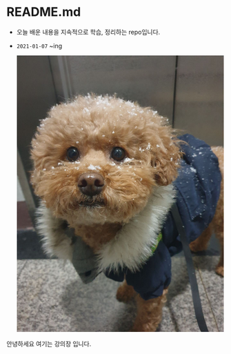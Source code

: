 # README.md

- 오늘 배운 내용을 지속적으로 학습, 정리하는 repo입니다.

- `2021-01-07` ~ing

  ![KakaoTalk_20210107_155254608_03](README.assets/KakaoTalk_20210107_155254608_03.jpg)



안녕하세요 여기는 강의장 입니다.